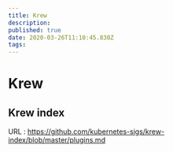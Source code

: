 ```yaml
---
title: Krew
description: 
published: true
date: 2020-03-26T11:10:45.830Z
tags: 
---
```


# Krew

## Krew index

URL : https://github.com/kubernetes-sigs/krew-index/blob/master/plugins.md